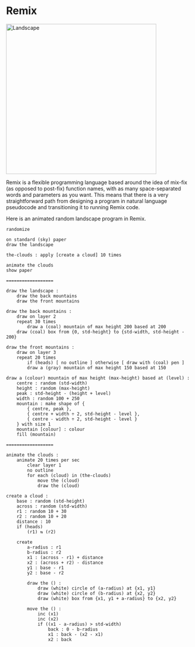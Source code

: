 # Remix
<img width="410" alt="Landscape" src="https://user-images.githubusercontent.com/3459269/118350983-80372780-b5ad-11eb-80ba-7072962a29ef.png">

Remix is a flexible programming language based around the idea of mix-fix (as opposed to post-fix) function names, with as many space-separated words and parameters as you want. This means that there is a very straightforward path from designing a program in natural language pseudocode and transitioning it to running Remix code.

Here is an animated random landscape program in Remix.

    
    randomize
    
    on standard (sky) paper
    draw the landscape
    
    the-clouds : apply [create a cloud] 10 times
    
    animate the clouds
    show paper
    
    ==================
    
    draw the landscape :
    	draw the back mountains
    	draw the front mountains
    
    draw the back mountains :
    	draw on layer 2
    	repeat 30 times
    		draw a (coal) mountain of max height 200 based at 200
    	draw (coal) box from {0, std-height} to {std-width, std-height - 200}
    
    draw the front mountains :
    	draw on layer 3
    	repeat 20 times
    		if (heads) [ no outline ] otherwise [ draw with (coal) pen ]
    		draw a (gray) mountain of max height 150 based at 150
    
    draw a (colour) mountain of max height (max-height) based at (level) :
    	centre : random (std-width)
    	height : random (max-height)
    	peak : std-height - (height + level)
    	width : random 100 + 250
    	mountain : make shape of {
    		{ centre, peak },
    		{ centre + width ÷ 2, std-height - level },
    		{ centre - width ÷ 2, std-height - level }
    	} with size 1
    	mountain [colour] : colour
    	fill (mountain)
    
    ==================
    
    animate the clouds :
    	animate 20 times per sec
    		clear layer 1
    		no outline
    		for each (cloud) in (the-clouds)
    			move the (cloud)
    			draw the (cloud)
    
    create a cloud :
    	base : random (std-height)
    	across : random (std-width)
    	r1 : random 10 + 30
    	r2 : random 10 + 20
    	distance : 10
    	if (heads)
    		(r1) ⇆ (r2)
    
    	create
    		a-radius : r1
    		b-radius : r2
    		x1 : (across - r1) + distance
    		x2 : (across + r2) - distance
    		y1 : base - r1
    		y2 : base - r2
    
    		draw the () :
    			draw (white) circle of (a-radius) at {x1, y1}
    			draw (white) circle of (b-radius) at {x2, y2}
    			draw (white) box from {x1, y1 + a-radius} to {x2, y2}
    
    		move the () :
    			inc (x1)
    			inc (x2)
    			if ((x1 - a-radius) > std-width)
    				back : 0 - b-radius
    				x1 : back - (x2 - x1)
    				x2 : back
    
